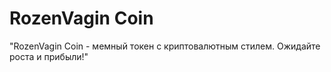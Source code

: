 # RozenVagin Coin

"RozenVagin Coin - мемный токен с криптовалютным стилем. Ожидайте роста и прибыли!"

